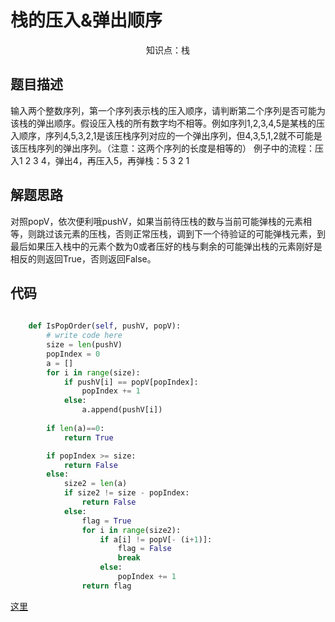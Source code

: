 # 栈的压入&弹出顺序

<center>知识点：栈</center>


## 题目描述
输入两个整数序列，第一个序列表示栈的压入顺序，请判断第二个序列是否可能为该栈的弹出顺序。假设压入栈的所有数字均不相等。例如序列1,2,3,4,5是某栈的压入顺序，序列4,5,3,2,1是该压栈序列对应的一个弹出序列，但4,3,5,1,2就不可能是该压栈序列的弹出序列。（注意：这两个序列的长度是相等的）
例子中的流程：压入1 2 3 4，弹出4，再压入5，再弹栈：5 3 2 1

## 解题思路
对照popV，依次便利哦pushV，如果当前待压栈的数与当前可能弹栈的元素相等，则跳过该元素的压栈，否则正常压栈，调到下一个待验证的可能弹栈元素，到最后如果压入栈中的元素个数为0或者压好的栈与剩余的可能弹出栈的元素刚好是相反的则返回True，否则返回False。

## 代码
```python
    
    def IsPopOrder(self, pushV, popV):
        # write code here
        size = len(pushV)
        popIndex = 0
        a = []
        for i in range(size):
            if pushV[i] == popV[popIndex]:
                popIndex += 1
            else:
                a.append(pushV[i])
        
        if len(a)==0:
            return True

        if popIndex >= size:
            return False
        else:
            size2 = len(a)
            if size2 != size - popIndex:
                return False
            else:
                flag = True
                for i in range(size2):
                    if a[i] != popV[- (i+1)]:
                        flag = False
                        break
                    else:
                        popIndex += 1
                return flag
```
[这里](../Code/20.py)
